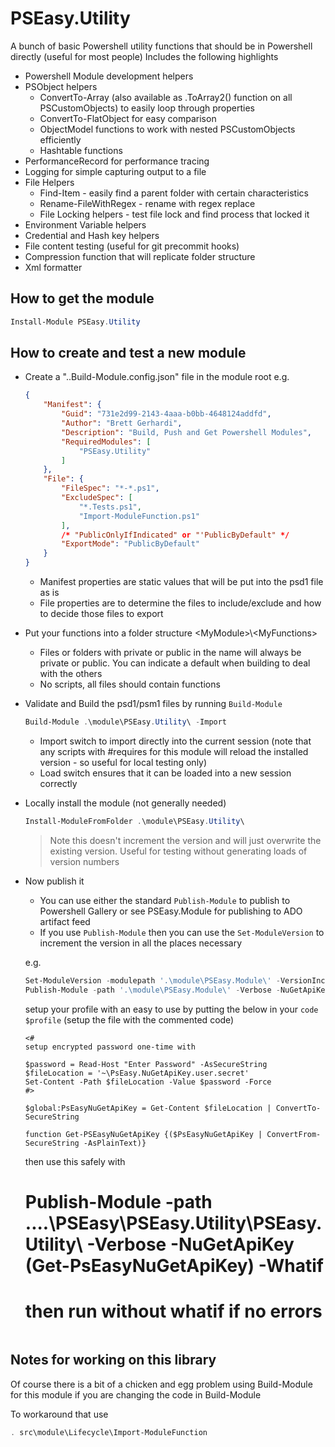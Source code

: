 # PSEasy.Utility

A bunch of basic Powershell utility functions that should be in Powershell directly (useful for most people) Includes the following highlights

- Powershell Module development helpers
- PSObject helpers
    - ConvertTo-Array (also available as .ToArray2() function on all PSCustomObjects) to easily loop through properties
    - ConvertTo-FlatObject for easy comparison
    - ObjectModel functions to work with nested PSCustomObjects efficiently
    - Hashtable functions
- PerformanceRecord for performance tracing
- Logging for simple capturing output to a file
- File Helpers
    - Find-Item - easily find a parent folder with certain characteristics
    - Rename-FileWithRegex - rename with regex replace
    - File Locking helpers - test file lock and find process that locked it
- Environment Variable helpers
- Credential and Hash key helpers
- File content testing (useful for git precommit hooks)
- Compression function that will replicate folder structure
- Xml formatter

## How to get the module

``` powershell
Install-Module PSEasy.Utility
```

## How to create and test a new module

- Create a "..Build-Module.config.json" file in the module root e.g.

    ``` json
    {
        "Manifest": {
            "Guid": "731e2d99-2143-4aaa-b0bb-4648124addfd",
            "Author": "Brett Gerhardi",
            "Description": "Build, Push and Get Powershell Modules",
            "RequiredModules": [
                "PSEasy.Utility"
            ]
        },
        "File": {
            "FileSpec": "*-*.ps1",
            "ExcludeSpec": [
                "*.Tests.ps1",
                "Import-ModuleFunction.ps1"
            ],
            /* "PublicOnlyIfIndicated" or "'PublicByDefault" */
            "ExportMode": "PublicByDefault"
        }
    }
    ```

    - Manifest properties are static values that will be put into the psd1 file as is
    - File properties are to determine the files to include/exclude and how to decide those files to export

- Put your functions into a folder structure \<MyModule>\\\<MyFunctions>
    - Files or folders with private or public in the name will always be private or public. You can indicate a default when building to deal with the others
    - No scripts, all files should contain functions

- Validate and Build the psd1/psm1 files by running ```Build-Module```

    ``` powershell
    Build-Module .\module\PSEasy.Utility\ -Import
    ```

    - Import switch to import directly into the current session (note that any scripts with #requires for this module will reload the installed version - so useful for local testing only)
    - Load switch ensures that it can be loaded into a new session correctly

- Locally install the module (not generally needed)

    ``` powershell
    Install-ModuleFromFolder .\module\PSEasy.Utility\
    ```

    > Note this doesn't increment the version and will just overwrite the existing version. Useful for testing without generating loads of version numbers

- Now publish it
    - You can use either the standard ```Publish-Module``` to publish to Powershell Gallery or see PSEasy.Module for publishing to ADO artifact feed
    - If you use ```Publish-Module``` then you can use the ```Set-ModuleVersion``` to increment the version in all the places necessary

    e.g.

    ``` powershell
    Set-ModuleVersion -modulepath '.\module\PSEasy.Module\' -VersionIncrementType Patch
    Publish-Module -path '.\module\PSEasy.Module\' -Verbose -NuGetApiKey 'Your key here' -whatif
    ```

    setup your profile with an easy to use by putting the below in your ```code $profile``` (setup the file with the commented code)
    ```
    <#
    setup encrypted password one-time with

    $password = Read-Host "Enter Password" -AsSecureString
    $fileLocation = '~\PsEasy.NuGetApiKey.user.secret'
    Set-Content -Path $fileLocation -Value $password -Force
    #>

    $global:PsEasyNuGetApiKey = Get-Content $fileLocation | ConvertTo-SecureString

    function Get-PSEasyNuGetApiKey {($PsEasyNuGetApiKey | ConvertFrom-SecureString -AsPlainText)}
    ```

    then use this safely with 
    # Publish-Module -path ..\..\PSEasy\PSEasy.Utility\PSEasy.Utility\ -Verbose -NuGetApiKey (Get-PsEasyNuGetApiKey) -Whatif
    # then run without whatif if no errors
    ```

## Notes for working on this library

Of course there is a bit of a chicken and egg problem using Build-Module for this module if you are changing the code in Build-Module

To workaround that use

``` powershell
. src\module\Lifecycle\Import-ModuleFunction
```
